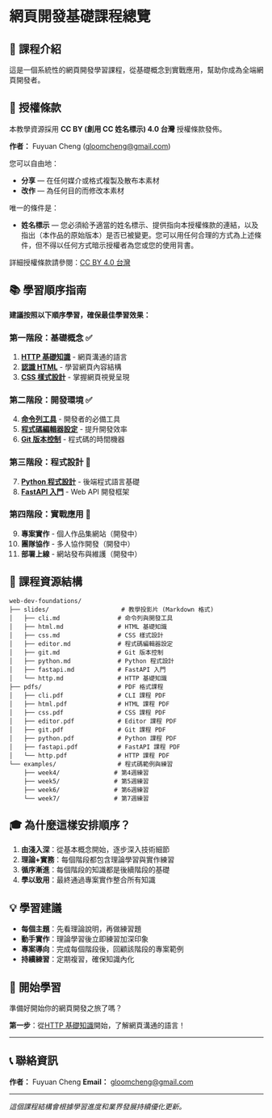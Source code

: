 # 網頁開發基礎課程總覽

## 🎯 課程介紹

這是一個系統性的網頁開發學習課程，從基礎概念到實戰應用，幫助你成為全端網頁開發者。

## 📜 授權條款

本教學資源採用 **CC BY (創用 CC 姓名標示) 4.0 台灣** 授權條款發佈。

**作者：** Fuyuan Cheng (gloomcheng@gmail.com)

您可以自由地：
- **分享** — 在任何媒介或格式複製及散布本素材
- **改作** — 為任何目的而修改本素材

唯一的條件是：
- **姓名標示** — 您必須給予適當的姓名標示、提供指向本授權條款的連結，以及指出（本作品的原始版本）是否已被變更。您可以用任何合理的方式為上述條件，但不得以任何方式暗示授權者為您或您的使用背書。

詳細授權條款請參閱：[CC BY 4.0 台灣](https://creativecommons.org/licenses/by/4.0/deed.zh_TW)

## 📚 學習順序指南

**建議按照以下順序學習，確保最佳學習效果：**

### 第一階段：基礎概念 ✅
1. **[HTTP 基礎知識](slides/http.md)** - 網頁溝通的語言
2. **[認識 HTML](slides/html.md)** - 學習網頁內容結構
3. **[CSS 樣式設計](slides/css.md)** - 掌握網頁視覺呈現

### 第二階段：開發環境 ✅
4. **[命令列工具](slides/cli.md)** - 開發者的必備工具
5. **[程式碼編輯器設定](slides/editor.md)** - 提升開發效率
6. **[Git 版本控制](slides/git.md)** - 程式碼的時間機器

### 第三階段：程式設計 🚧
7. **[Python 程式設計](slides/python.md)** - 後端程式語言基礎
8. **[FastAPI 入門](slides/fastapi.md)** - Web API 開發框架

### 第四階段：實戰應用 🚧
9. **專案實作** - 個人作品集網站（開發中）
10. **團隊協作** - 多人協作開發（開發中）
11. **部署上線** - 網站發布與維護（開發中）

## 📁 課程資源結構

```
web-dev-foundations/
├── slides/                    # 教學投影片 (Markdown 格式)
│   ├── cli.md                # 命令列與開發工具
│   ├── html.md               # HTML 基礎知識
│   ├── css.md                # CSS 樣式設計
│   ├── editor.md             # 程式碼編輯器設定
│   ├── git.md                # Git 版本控制
│   ├── python.md             # Python 程式設計
│   ├── fastapi.md            # FastAPI 入門
│   └── http.md               # HTTP 基礎知識
├── pdfs/                     # PDF 格式課程
│   ├── cli.pdf               # CLI 課程 PDF
│   ├── html.pdf              # HTML 課程 PDF
│   ├── css.pdf               # CSS 課程 PDF
│   ├── editor.pdf            # Editor 課程 PDF
│   ├── git.pdf               # Git 課程 PDF
│   ├── python.pdf            # Python 課程 PDF
│   ├── fastapi.pdf           # FastAPI 課程 PDF
│   └── http.pdf              # HTTP 課程 PDF
└── examples/                 # 程式碼範例與練習
    ├── week4/               # 第4週練習
    ├── week5/               # 第5週練習
    ├── week6/               # 第6週練習
    └── week7/               # 第7週練習
```

## 🎓 為什麼這樣安排順序？

1. **由淺入深**：從基本概念開始，逐步深入技術細節
2. **理論+實務**：每個階段都包含理論學習與實作練習
3. **循序漸進**：每個階段的知識都是後續階段的基礎
4. **學以致用**：最終通過專案實作整合所有知識

## 💡 學習建議

- **每個主題**：先看理論說明，再做練習題
- **動手實作**：理論學習後立即練習加深印象
- **專案導向**：完成每個階段後，回顧該階段的專案範例
- **持續練習**：定期複習，確保知識內化

## 🚀 開始學習

準備好開始你的網頁開發之旅了嗎？

**第一步**：從[HTTP 基礎知識](slides/http.md)開始，了解網頁溝通的語言！

---

## 📞 聯絡資訊

**作者：** Fuyuan Cheng
**Email：** gloomcheng@gmail.com

---

*這個課程結構會根據學習進度和業界發展持續優化更新。*